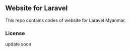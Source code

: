 ## Website for Laravel

This repo contains codes of website for Laravel Myanmar.

### License

update soon